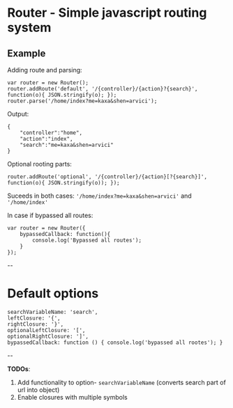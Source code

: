 Router - Simple javascript routing system
==

Example
--

Adding route and parsing:

    var router = new Router();
    router.addRoute('default', '/{controller}/{action}?{search}', function(o){ JSON.stringify(o); });
    router.parse('/home/index?me=kaxa&shen=arvici');
    
Output:

    { 
        "controller":"home", 
        "action":"index", 
        "search":"me=kaxa&shen=arvici" 
    }
    
Optional rooting parts:

    router.addRoute('optional', '/{controller}/{action}[?{search}]', function(o){ JSON.stringify(o)); });

Suceeds in both cases: `'/home/index?me=kaxa&shen=arvici'` and `'/home/index'`

In case if bypassed all routes:

    var router = new Router({
        bypassedCallback: function(){
            console.log('Bypassed all routes');
        }
    });

--

Default options
=

    searchVariableName: 'search',
    leftClosure: '{',
    rightClosure: '}',
    optionalLeftClosure: '[',
    optionalRightClosure: ']',
    bypassedCallback: function () { console.log('bypassed all rootes'); }
    
--

**TODOs**:

1. Add functionality to option- `searchVariableName` (converts search part of url into object)
2. Enable closures with multiple symbols

